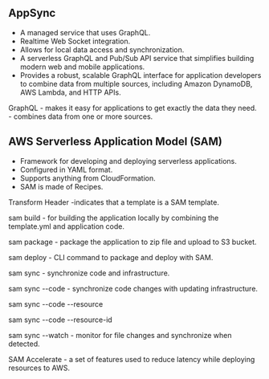 ## AppSync

* A managed service that uses GraphQL.
* Realtime Web Socket integration.
* Allows for local data access and synchronization.
* A serverless GraphQL and Pub/Sub API service that simplifies building modern web and mobile applications.
* Provides a robust, scalable GraphQL interface for application developers to combine data from multiple sources, including Amazon DynamoDB, AWS Lambda, and HTTP APIs.

GraphQL
	\- makes it easy for applications to get exactly the data they need.
	\- combines data from one or more sources.

## AWS Serverless Application Model (SAM)

* Framework for developing and deploying serverless applications.
* Configured in YAML format.
* Supports anything from CloudFormation.
* SAM is made of Recipes.

Transform Header
	\-indicates that a template is a SAM template.

sam build
	\- for building the application locally by combining the template.yml and application code.

sam package
	\- package the application to zip file and upload to S3 bucket.

sam deploy
	\- CLI command to package and deploy with SAM.

sam sync
	\- synchronize code and infrastructure.

sam sync --code
	\- synchronize code changes with updating infrastructure.

sam sync --code --resource <Resource/>

sam sync --code --resource-id <Resource ID/>

sam sync --watch
	\- monitor for file changes and synchronize when detected.

SAM Accelerate
	\- a set of features used to reduce latency while deploying resources to AWS.